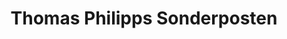 ---
title: "Thomas Philipps Sonderposten"
url: /ebersbach-neugersdorf/thomas-philipps-sonderposten/
shop: Kramladen
---